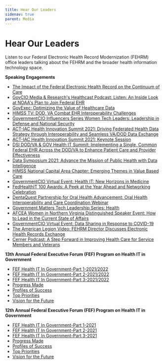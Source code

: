 ```yaml
---
title: Hear Our Leaders
sidenav: true
parent: Media
---
```

# Hear Our Leaders

Listen to our Federal Electronic Health Record Modernization (FEHRM) office leaders talking about the FEHRM and the broader health information technology space.

**Speaking Engagements**

* [The Impact of the Federal Electronic Health Record on the Continuum of Care](https://www.dvidshub.net/video/879225/impact-federal-electronic-health-record-continuum-care) [](https://governmentciomedia.com/listen-inside-look-noaas-plan-join-federal-ehr)
* [GovCIO Media & Research's Healthcast Podcast: Listen: An Inside Look at NOAA's Plan to Join Federal EHR](https://governmentciomedia.com/listen-inside-look-noaas-plan-join-federal-ehr)
* [GovExec: Optimizing the Value of Healthcare Data](https://youtu.be/rhi8lUUsm6Y)
* [HIMSS TV: DOD, VA Combat EHR Interoperability Challenges](https://himsstv.brightcovegallery.com/detail/video/6268576260001/dod-va-combat-ehr-interoperability-challenges?autoStart=true&q=Tinston)
* [GovernmentCIO Influencers Series Women Tech Leaders: Leadership in Defense and National Security](https://governmentciomedia.com/leadership-defense-and-national-security)
* [ACT-IAC Health Innovation Summit 2021: Driving Federated Health Data Strategy through Interoperability and Seamless VA/DOD Data Exchange](https://vimeo.com/560584288)
* [ACT-IAC Health Innovation Summit 2021: Keynote Session](https://onlinexperiences.com/Launch/Studio/ESH=8D74A1A8-DDC9-4C96-BEFA-304C2B0847A9)
* [DSI DOD/VA & GOV Health IT Summit: Implementing a Single, Common Federal EHR Across the DOD/VA to Enhance Patient Care and Provider Effectiveness](https://dsigroup.live/archive/4898)
* [Data Symposium 2021: Advance the Mission of Public Health with Data Intelligence](https://www.datafoundation.org/events-list/data-symposium-2021-exploring-emerging-data-capabilities-in-government/2021)
* [HIMSS National Capital Area Chapter: Emerging Themes in Value Based Care](https://www.youtube.com/watch?v=FGBaLxLKa08)
* [GovernmentCIO Virtual Event: Health IT: New Horizons in Medicine](https://governmentciomedia.com/event/health-it-new-horizons-medicine)
* [FedHealthIT 100 Awards: A Peek at the Year Ahead and Networking Celebration](https://event.on24.com/wcc/r/2856879/4F844FBD075248CEEB8914D6232F9AB2)
* [DentaQuest Partnership for Oral Health Advancement: Oral Health Interoperability and Care Coordination Webinar](https://www.carequest.org/education/instructional-webinars/oral-health-interoperability-and-care)
* [Government Matters Tech Leadership Series: Health](http://govmatters.tv/tech-leadership-series-health)
* [AFCEA Women in Northern Virginia Distinguished Speaker Event: How to Lead in the Current State of Affairs](https://youtu.be/Cs0W0i-TQJ8)
* [GovernmentCIO Virtual Event: Data Sharing in Response to COVID-19](https://governmentciomedia.com/data-sharing-response-covid-19)
* [The American Legion Video: FEHRM Director Discusses Electronic Health Records Exchange](https://www.legion.org/veteransbenefits/videos/PLC3EF50DFA2BCA630/rArBUE7RwJs)
* [Cerner Podcast: A Step Forward in Improving Health Care for Service Members and Veterans](https://www.cerner.com/perspectives/a-step-forward-in-improving-health-care-for-service-members-and-veterans)

**13th Annual Federal Executive Forum (FEF) Program on Health IT in Government**

* [FEF Health IT In Government-Part 1-2021/2022](https://www.youtube.com/watch?v=TovlAxK2LNI&list=PL93B37A8E2F403D3A)
* [FEF Health IT In Government-Part 2-2021/2022](https://www.youtube.com/watch?v=XmQwyv41hdg&list=PL93B37A8E2F403D3A)
* [FEF Health IT In Government-Part 3-2021/2022](https://www.youtube.com/watch?v=G9P5rKBQWMQ&list=PL93B37A8E2F403D3A)
* [Progress Made](https://www.youtube.com/watch?v=J8iIz16m0Sc&list=PL93B37A8E2F403D3A)
* [Profiles of Success](https://www.youtube.com/watch?v=3HSoXGR1IF8&list=PL93B37A8E2F403D3A)
* [Top Priorities](https://www.youtube.com/watch?v=1NAdQbyNbhQ&list=PL93B37A8E2F403D3A)
* [Vision for the Future ](https://www.youtube.com/watch?v=lcZv30sNC1s&list=PL93B37A8E2F403D3A)

**12th Annual Federal Executive Forum (FEF) Program on Health IT in Government** 

* [FEF Health IT In Government-Part 1-2021](https://www.youtube.com/watch?v=FZrzsxa7h3I&list=PL93B37A8E2F403D3A&index=1)
* [FEF Health IT In Government-Part 2-2021](https://www.youtube.com/watch?v=QoVFLUL82pA&list=PL93B37A8E2F403D3A&index=2)
* [FEF Health IT In Government-Part 3-2021](https://www.youtube.com/watch?v=4wpOGi8qg0M&list=PL93B37A8E2F403D3A&index=3)
* [Progress Made](https://www.youtube.com/watch?v=UCR0ZVb4RNw&list=PL93B37A8E2F403D3A&index=16)
* [Profiles of Success](https://www.youtube.com/watch?v=dkwKOcLQjUk&list=PL93B37A8E2F403D3A&index=17)
* [Top Priorities](https://www.youtube.com/watch?v=bGlXyMrmZy0&list=PL93B37A8E2F403D3A&index=18)
* [Vision for the Future ](https://www.youtube.com/watch?v=8pt0IP3YM58&list=PL93B37A8E2F403D3A&index=19)